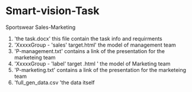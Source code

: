 # Smart-vision-Task
Sportswear Sales-Marketing

1) 'the task.docx' this file contain the task info and requirments
2) 'XxxxxGroup - 'sales' target.html'  the model of management team
3) 'P-management.txt'  contains a link of the presentation for the marketeing team
4) 'XxxxxGroup - 'label' target .html ' the model of Marketing team
5) 'P-marketing.txt'  contains a link of the presentation for the marketeing team
6) 'full_gen_data.csv 'the data itself

